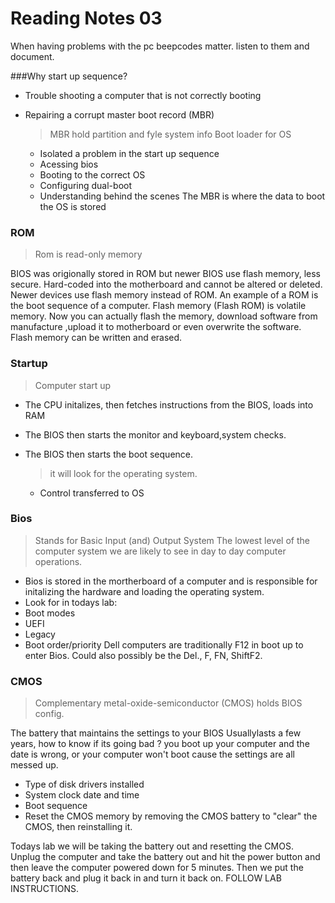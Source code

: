 # Reading Notes 03

When having problems with the pc beepcodes matter. listen to them and document.

###Why start up sequence?

- Trouble shooting a computer that is not correctly booting
- Repairing a corrupt master boot record (MBR)
  > MBR hold partition and fyle system info
  > Boot loader for OS
  
  - Isolated a problem in the start up sequence
  - Acessing bios
  - Booting to the correct OS
  - Configuring dual-boot
  - Understanding behind the scenes
The MBR is where the data to boot the OS is stored

### ROM
> Rom is read-only memory

BIOS was origionally stored in ROM but newer BIOS use flash memory, less secure.
Hard-coded into the motherboard and cannot be altered or deleted.
Newer devices use flash memory instead of ROM. An example of a ROM is the boot sequence of a computer.
Flash memory (Flash ROM) is volatile memory.
Now you can actually flash the memory, download software from manufacture ,upload it to motherboard or even overwrite the software.
Flash memory can be written and erased.

### Startup
> Computer start up

- The CPU initalizes, then fetches instructions from the BIOS, loads into RAM
- The BIOS then starts the monitor and keyboard,system checks.
- The BIOS then starts the boot sequence.
  > it will look for the operating system.

  - Control transferred to OS

### Bios
> Stands for Basic Input (and) Output System
 The lowest level of the computer system we are likely to see in day to day computer operations.

- Bios is stored in the mortherboard of a computer and is responsible for initalizing the hardware and loading the operating system.
- Look for in todays lab:
- Boot modes
- UEFI
- Legacy
- Boot order/priority
Dell computers are traditionally F12 in boot up to enter Bios.
Could also possibly be the Del.,  F, FN, ShiftF2.

### CMOS
> Complementary metal-oxide-semiconductor (CMOS) holds BIOS config.

The battery that maintains the settings to your BIOS
Usuallylasts a few years, how to know if its going bad ? you boot up your computer and the date is wrong, or your computer won't boot cause the settings are all messed up.

- Type of disk drivers installed
- System clock date and time
- Boot sequence
- Reset the CMOS memory by removing the CMOS battery to "clear" the CMOS, then reinstalling it.

Todays lab we will be taking the battery out and resetting the CMOS. Unplug the computer and take the battery out and hit the power button and then leave the computer powered down for 5 minutes.
Then we put the battery back and plug it back in and turn it back on. FOLLOW LAB INSTRUCTIONS.

